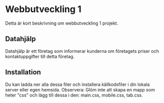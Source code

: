 # Webbutveckling 1  
Detta är kort beskrivning om webbutveckling 1 projekt.
## Datahjälp
Datahjälp är ett företag som informerar kunderna om företagets priser och kontaktuppgifter till detta företag.
## Installation
Du kan ladda ner alla dessa filer och installera källkodsfiler i din lokala server eller egen hemsida.
Observera: Glöm inte att skapa en mapp som heter "css" och lägg till dessa i den: main.css, mobile.css, tab.css.

